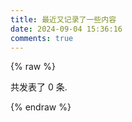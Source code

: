 ```yaml
---
title: 最近又记录了一些内容
date: 2024-09-04 15:36:16
comments: true
---
```



{% raw %}
<div class="container">
  <p>共发表了 <span id="total">0</span> 条.</p>
</div>
<script>
    var bbMemos = {
    memos : "https://os.vrast.cn/",
    limit : '10',
    creatorId:'1' ,
    domId: '#bber',
  }

  function getTotal() {
    var totalUrl = bbMemos.memos + "api/v1/memos?filter=creator=='users/"+ bbMemos.creatorId + "'&&visibilities=='PUBLIC'";

    fetch(totalUrl).then(res => res.json()).then(resdata => {
      if (resdata) {
        var allnums = resdata.memos.map(memo => {
          const match = memo.name.match(/\d+/);
          return match ? parseInt(match[0], 10) : null;
        }).filter(num => num !== null);

        var memosCount = document.getElementById('total');
        memosCount.innerHTML = allnums.length;
      }
    }).catch(err => {});
  };
  window.onload = getTotal();
</script>

<div id="bber"></div>
<script src="https://cdn.bootcdn.net/ajax/libs/marked/14.0.0/marked.min.js"></script>
<script src="./view-image.min.js"></script>
<script src="./lately.min.js"></script>
<script src="./memos.js"></script>
{% endraw %}
